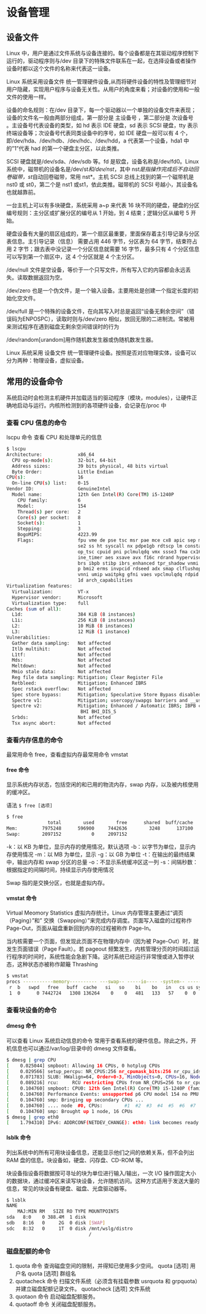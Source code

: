 # 设备管理

## 设备文件

Linux 中，用户是通过文件系统与设备连接的。每个设备都是在其驱动程序控制下运行的，驱动程序则与/dev 目录下的特殊文件联系在一起，在选择设备或者操作设备时都以这个文件的名称来代表这一设备。

Linux 系统采用设备文件 统一管理硬件设备,从而将硬件设备的特性及管理细节对用户隐藏，实现用户程序与设备无关性。从用户的角度来看；对设备的使用和一般文件的使用一样。

设备的命名规则：在/dev 目录下，每一个驱动器以一个单独的设备文件来表现；设备的文件名一般由两部分组成，第一部分是 主设备号 ，第二部分是 次设备号 。主设备号代表设备的类型，如 hd 表示 IDE 硬盘，sd 表示 SCSI 硬盘，tty 表示终端设备等；次设备号代表同类设备中的序号，如 IDE 硬盘一般可以有 4 个，即/dev/hda、/dev/hdb、/dev/hdc、/dev/hdd，a 代表第一个设备，hda1 中的”1”代表 had 的第一个硬盘主分区，以此类推。

SCSI 硬盘就是/dev/sda、/dev/sdb 等。fd 是软盘，设备名称是/dev/fd0。Linux 系统中，磁带机的设备名是/dev/st*和/dev/nst*，其中 nst*是指操作完成后不自动回卷磁带，st*自动回卷磁带，常用 nst*。主机 SCSI 总线上找到的第一个磁带机是 nst0 或 st0，第二个是 nst1 或st1，依此类推。磁带机的 SCSI 号越小，其设备名也就越靠前。

一台主机上可以有多块硬盘，系统采用 a~p 来代表 16 块不同的硬盘，硬盘的分区编号规则：主分区或扩展分区的编号从 1 开始，到 4 结束；逻辑分区从编号 5 开始。

硬盘设备有大量的扇区组成的，第一个扇区最重要，里面保存着主引导记录与分区表信息。主引导记录（信息） 需要占用 446 字节，分区表为 64 字节，结束符占用 2 字节；跟去表中没记录一个分区信息就需要 16 字节，最多只有 4 个分区信息可以写到第一个扇区中，这 4 个分区就是 4 个主分区。

/dev/null 文件是空设备，等价于一个只写文件，所有写入它的内容都会永远丢失。读取数据返回为空。

/dev/zero 也是一个伪文件，是一个输入设备。主要用处是创建一个指定长度的初始化空文件。

/dev/full 是一个特殊的设备文件，在向其写入时总是返回“设备无剩余空间”（错误码为ENPOSPC），读取时则与/dev/zero 相似，放回无限的二进制流。常被用来测试程序在遇到磁盘无剩余空间错误时的行为

/dev/random[urandom]用作随机数发生器或伪随机数发生器。

Linux 系统采用 设备文件 统一管理硬件设备。按照是否对应物理实体，设备可以分为两种：物理设备，虚拟设备。

## 常用的设备命令

系统启动时会检测主机硬件并加载适当的驱动程序（模块，modules），让硬件正确地启动与运行。内核所检测到的各项硬件设备，会记录在/proc 中

### 查看 CPU 信息的命令

lscpu 命令 查看 CPU 和处理单元的信息

``` bash
$ lscpu
Architecture:             x86_64
  CPU op-mode(s):         32-bit, 64-bit
  Address sizes:          39 bits physical, 48 bits virtual
  Byte Order:             Little Endian
CPU(s):                   16
  On-line CPU(s) list:    0-15
Vendor ID:                GenuineIntel
  Model name:             12th Gen Intel(R) Core(TM) i5-1240P
    CPU family:           6
    Model:                154
    Thread(s) per core:   2
    Core(s) per socket:   8
    Socket(s):            1
    Stepping:             3
    BogoMIPS:             4223.99
    Flags:                fpu vme de pse tsc msr pae mce cx8 apic sep mtrr pge mca cmov pat pse36 clflush mmx fxsr sse s
                          se2 ss ht syscall nx pdpe1gb rdtscp lm constant_tsc rep_good nopl xtopology tsc_reliable nonst
                          op_tsc cpuid pni pclmulqdq vmx ssse3 fma cx16 pcid sse4_1 sse4_2 x2apic movbe popcnt tsc_deadl
                          ine_timer aes xsave avx f16c rdrand hypervisor lahf_lm abm 3dnowprefetch invpcid_single ssbd i
                          brs ibpb stibp ibrs_enhanced tpr_shadow vnmi ept vpid ept_ad fsgsbase tsc_adjust bmi1 avx2 sme
                          p bmi2 erms invpcid rdseed adx smap clflushopt clwb sha_ni xsaveopt xsavec xgetbv1 xsaves avx_
                          vnni umip waitpkg gfni vaes vpclmulqdq rdpid movdiri movdir64b fsrm md_clear serialize flush_l
                          1d arch_capabilities
Virtualization features:
  Virtualization:         VT-x
  Hypervisor vendor:      Microsoft
  Virtualization type:    full
Caches (sum of all):
  L1d:                    384 KiB (8 instances)
  L1i:                    256 KiB (8 instances)
  L2:                     10 MiB (8 instances)
  L3:                     12 MiB (1 instance)
Vulnerabilities:
  Gather data sampling:   Not affected
  Itlb multihit:          Not affected
  L1tf:                   Not affected
  Mds:                    Not affected
  Meltdown:               Not affected
  Mmio stale data:        Not affected
  Reg file data sampling: Mitigation; Clear Register File
  Retbleed:               Mitigation; Enhanced IBRS
  Spec rstack overflow:   Not affected
  Spec store bypass:      Mitigation; Speculative Store Bypass disabled via prctl and seccomp
  Spectre v1:             Mitigation; usercopy/swapgs barriers and __user pointer sanitization
  Spectre v2:             Mitigation; Enhanced / Automatic IBRS; IBPB conditional; RSB filling; PBRSB-eIBRS SW sequence;
                           BHI BHI_DIS_S
  Srbds:                  Not affected
  Tsx async abort:        Not affected
```

### 查看内存信息的命令
最常用命令 free，查看虚拟内存最常用命令 vmstat

#### free 命令

显示系统内存状态，包括空闲的和已用的物流内存，swap 内存，以及被内核使用的缓冲区。

语法 `$ free [选项]`

``` bash
$ free
               total        used        free      shared  buff/cache   available
Mem:         7975248      596900     7442636        3248      137100     7378348
Swap:        2097152           0     2097152
```

-k：以 KB 为单位，显示内存的使用情况，默认选项
-b：以字节为单位，显示内存使用情况
-m：以 MB 为单位，显示
-g：以 GB 为单位
-t：在输出的最终结果中，输出内存和 swap 分区的总量
-o：不显示系统缓冲区这一列
-s：间隔秒数：根据指定的间隔时间，持续显示内存使用情况

Swap 指的是交换分区，也就是虚拟内存。

#### vmstat 命令
Virtual Meomory Statistics 虚拟内存统计。Linux 内存管理主要通过“调页（Paging）”和” 交换（Swapping）”来完成内存调度。页面写入磁盘的过程称作 Page-Out，页面从磁盘重新回到内存的过程被称作 Page-In。

当内核需要一个页面，但发现此页面不在物理内存中（因为被 Page-Out）时，就发生页面错误（Page Fault）。若 pageout 频繁发生，内核管理分页的时间超过运行程序的时间时，系统性能会急剧下降。这时系统已经运行非常慢或进入暂停状态，这种状态亦被称作颠簸 Thrashing

``` bash
$ vmstat
procs -----------memory---------- ---swap-- -----io---- -system-- -------cpu-------
 r  b   swpd   free   buff  cache   si   so    bi    bo   in   cs us sy id wa st gu
 1  0      0 7442724   1308 136264    0    0   481   133   57    0  0  0 100  0  0  0
```

### 查看块设备的命令

#### dmesg 命令

可以查看 Linux 系统启动信息的命令
常用于查看系统的硬件信息。除此之外，开机信息也可以通过/var/log/目录中的 dmesg 文件查看。

``` bash
$ dmesg | grep CPU
[    0.025044] smpboot: Allowing 16 CPUs, 0 hotplug CPUs
[    0.029566] setup_percpu: NR_CPUS:256 nr_cpumask_bits:256 nr_cpu_ids:16 nr_node_ids:1
[    0.071783] SLUB: HWalign=64, Order=0-3, MinObjects=0, CPUs=16, Nodes=1
[    0.089216] rcu:     RCU restricting CPUs from NR_CPUS=256 to nr_cpu_ids=16.
[    0.104760] smpboot: CPU0: 12th Gen Intel(R) Core(TM) i5-1240P (family: 0x6, model: 0x9a, stepping: 0x3)
[    0.104760] Performance Events: unsupported p6 CPU model 154 no PMU driver, software events only.
[    0.104760] smp: Bringing up secondary CPUs ...
[    0.104760] .... node  #0, CPUs:        #1  #2  #3  #4  #5  #6  #7  #8  #9 #10 #11 #12 #13 #14 #15
[    0.104760] smp: Brought up 1 node, 16 CPUs
$ dmesg | grep eth0
[    1.794310] IPv6: ADDRCONF(NETDEV_CHANGE): eth0: link becomes ready
```

#### lsblk 命令

列出系统中的所有可用块设备信息，还能显示他们之间的依赖关系，但不会列出 RAM 盘的信息。块设备如，硬盘、闪存盘、CD-ROM 等。

块设备指设备将数据按可寻址的块为单位进行输入/输出，一次 I/O 操作固定大小的数据块，通过缓冲区来读写块设备，允许随机访问。这种方式适用于发送大量的信息，常见的块设备有硬盘、磁盘、光盘驱动器等。

``` bash
$ lsblk
NAME
    MAJ:MIN RM   SIZE RO TYPE MOUNTPOINTS
sda   8:0    0 388.4M  1 disk
sdb   8:16   0     2G  0 disk [SWAP]
sdc   8:32   0     1T  0 disk /mnt/wslg/distro
                              /
```

### 磁盘配额的命令

1. quota 命令
查询磁盘空间的限制，并得知已使用多少空间。
quota [选项] 用户名
quota [选项] 群组名
1. quotacheck 命令
扫描文件系统（必须含有挂载参数 usrquota 和 grpquota）并建立磁盘配额记录文件。
quotacheck [选项] 文件系统
1. quotaon 命令
启动磁盘配额服务。
1. quotaoff 命令
关闭磁盘配额服务。